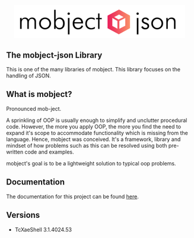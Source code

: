 <p align="center">
  <img width="460"  src="./docs/images/logo.svg">
</p>

## The mobject-json Library

This is one of the many libraries of mobject. This library focuses on the handling of JSON.

## What is mobject?

Pronounced mob-ject.

A sprinkling of OOP is usually enough to simplify and unclutter procedural code. However, the more you apply OOP, the more you find the need to expand it's scope to accommodate functionality which is missing from the language. Hence, mobject was conceived. It's a framework, library and mindset of how problems such as this can be resolved using both pre-written code and examples.

mobject's goal is to be a lightweight solution to typical oop problems.

## Documentation

The documentation for this project can be found [here](https://mobject-dev-team.github.io/mobject-json/#/).

## Versions

- TcXaeShell 3.1.4024.53
